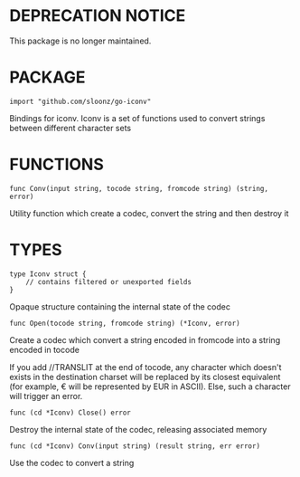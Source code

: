 # DEPRECATION NOTICE

This package is no longer maintained.

# PACKAGE

    import "github.com/sloonz/go-iconv"

Bindings for iconv. Iconv is a set of functions used to convert strings
between different character sets

# FUNCTIONS

    func Conv(input string, tocode string, fromcode string) (string, error)

Utility function which create a codec, convert the string and then
destroy it


# TYPES

    type Iconv struct {
        // contains filtered or unexported fields
    }

Opaque structure containing the internal state of the codec

    func Open(tocode string, fromcode string) (*Iconv, error)

Create a codec which convert a string encoded in fromcode into a string
encoded in tocode

If you add //TRANSLIT at the end of tocode, any character which doesn't
exists in the destination charset will be replaced by its closest
equivalent (for example, € will be represented by EUR in ASCII). Else,
such a character will trigger an error.

    func (cd *Iconv) Close() error

Destroy the internal state of the codec, releasing associated memory

    func (cd *Iconv) Conv(input string) (result string, err error)

Use the codec to convert a string
